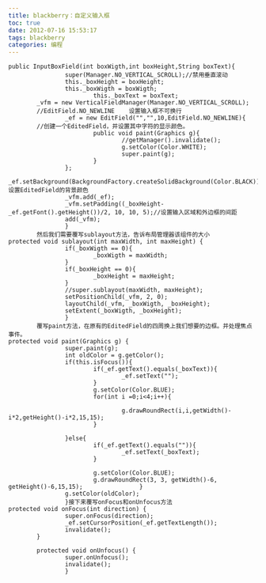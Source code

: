 ```yaml
---
title: blackberry：自定义输入框
toc: true
date: 2012-07-16 15:53:17
tags: blackberry
categories: 编程
---
```

	public InputBoxField(int boxWigth,int boxHeight,String boxText){
	                super(Manager.NO_VERTICAL_SCROLL);//禁用垂直滚动
	                this._boxHeight = boxHeight;
	                this._boxWigth = boxWigth;
	                        this._boxText = boxText;
	        _vfm = new VerticalFieldManager(Manager.NO_VERTICAL_SCROLL);
	        //EditField.NO_NEWLINE    设置输入框不可换行
	                _ef = new EditField("","",10,EditField.NO_NEWLINE){
	        //创建一个EditedField，并设置其中字符的显示颜色。
	                        public void paint(Graphics g){
	                                //getManager().invalidate();
	                                g.setColor(Color.WHITE);
	                                super.paint(g);
	                        }
	                };
	                _ef.setBackground(BackgroundFactory.createSolidBackground(Color.BLACK));//设置EditedField的背景颜色
	                _vfm.add(_ef);
	                _vfm.setPadding((_boxHeight-_ef.getFont().getHeight())/2, 10, 10, 5);//设置输入区域和外边框的间距
	                add(_vfm);
	                }
	        然后我们需要覆写sublayout方法，告诉布局管理器该组件的大小
	protected void sublayout(int maxWidth, int maxHeight) {
	                if(_boxWigth == 0){
	                        _boxWigth = maxWidth;
	                }
	                if(_boxHeight == 0){
	                        _boxHeight = maxHeight;
	                }
	                //super.sublayout(maxWidth, maxHeight);
	                setPositionChild(_vfm, 2, 0);
	                layoutChild(_vfm, _boxWigth, _boxHeight);
	                setExtent(_boxWigth, _boxHeight);
	                }
	        覆写paint方法，在原有的EditedField的四周换上我们想要的边框。并处理焦点事件。
	protected void paint(Graphics g) {
	                super.paint(g);
	                int oldColor = g.getColor();
	                if(this.isFocus()){
	                        if(_ef.getText().equals(_boxText)){
	                                _ef.setText("");
	                        }
	                        g.setColor(Color.BLUE);
	                        for(int i =0;i<4;i++){

	                                g.drawRoundRect(i,i,getWidth()-i*2,getHeight()-i*2,15,15);
	                        }       

	                }else{
	                        if(_ef.getText().equals("")){
	                                _ef.setText(_boxText);
	                        }

	                        g.setColor(Color.BLUE);
	                        g.drawRoundRect(3, 3, getWidth()-6, getHeight()-6,15,15);                }
	                g.setColor(oldColor);
	                }接下来覆写onFocus和onUnfocus方法
	protected void onFocus(int direction) {
	                super.onFocus(direction);
	                _ef.setCursorPosition(_ef.getTextLength());
	                invalidate();
	        }

	        protected void onUnfocus() {
	                super.onUnfocus();
	                invalidate();
	                }
